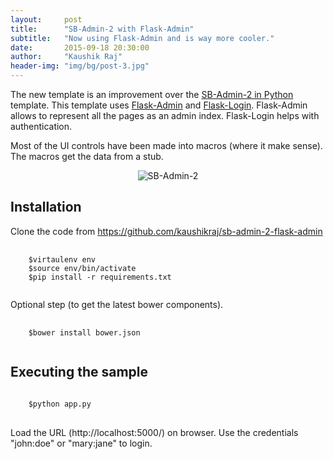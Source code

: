 ```yaml
---
layout:     post
title:      "SB-Admin-2 with Flask-Admin"
subtitle:   "Now using Flask-Admin and is way more cooler."
date:       2015-09-18 20:30:00
author:     "Kaushik Raj"
header-img: "img/bg/post-3.jpg"
---
```

<p>
The new template is an improvement over the <a href="{% post_url 2015-08-27-sb-admin-2-python %}">SB-Admin-2 in Python</a> template.
This template uses <a href="http://flask-admin.readthedocs.org/en/latest/">Flask-Admin</a> and
<a href="https://flask-login.readthedocs.org/en/latest/">Flask-Login</a>. Flask-Admin allows to represent all the pages as an admin index.
Flask-Login helps with authentication.
</p>

<p>
Most of the UI controls have been made into macros (where it make sense). The macros get the data from a stub.
</p>

<p align="center">
    <img class="img-responsive" src="{{ site.baseurl }}/img/sb-admin-2.jpg" alt="SB-Admin-2">
</p>

<h2 class="section-heading">
Installation
</h2>

<p>
Clone the code from <a href="https://github.com/kaushikraj/sb-admin-2-flask-admin">https://github.com/kaushikraj/sb-admin-2-flask-admin</a>
</p>

<pre>
    <code>
    $virtaulenv env
    $source env/bin/activate
    $pip install -r requirements.txt
    </code>
</pre>

<p>
Optional step (to get the latest bower components).
</p>

<pre>
    <code>
    $bower install bower.json
    </code>
</pre>

<h2 class="section-heading">
Executing the sample
</h2>

<pre>
<code>
    $python app.py
</code>
</pre>

<p>
Load the URL (http://localhost:5000/) on browser. Use the credentials "john:doe" or "mary:jane" to login.
</p>
